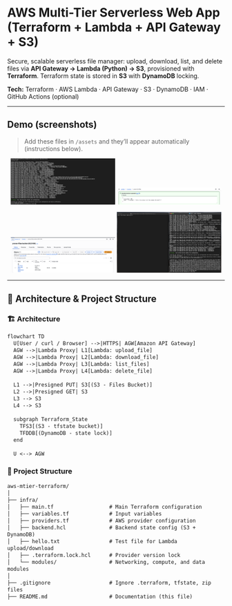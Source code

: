 # AWS Multi-Tier Serverless Web App (Terraform + Lambda + API Gateway + S3)

Secure, scalable serverless file manager: upload, download, list, and delete files via **API Gateway → Lambda (Python) → S3**, provisioned with **Terraform**. Terraform state is stored in **S3** with **DynamoDB** locking.

**Tech:** Terraform · AWS Lambda · API Gateway · S3 · DynamoDB · IAM · GitHub Actions (optional)

---

## Demo (screenshots)
> Add these files in `/assets` and they’ll appear automatically (instructions below).

<p align="center">
  <img src="assets/terraform-plan.png" width="48%" alt="Terraform plan"/>
  <img src="assets/lambda-test.png" width="48%" alt="Lambda test"/>
</p>
<p align="center">
  <img src="assets/s3-object.png" width="48%" alt="S3 object"/>
  <img src="assets/curl-output.png" width="48%" alt="API curl output (optional)"/>
</p>

---

## 🧱 Architecture & Project Structure

### 🏗 Architecture
```mermaid
flowchart TD
  U[User / curl / Browser] -->|HTTPS| AGW[Amazon API Gateway]
  AGW -->|Lambda Proxy| L1[Lambda: upload_file]
  AGW -->|Lambda Proxy| L2[Lambda: download_file]
  AGW -->|Lambda Proxy| L3[Lambda: list_files]
  AGW -->|Lambda Proxy| L4[Lambda: delete_file]

  L1 -->|Presigned PUT| S3[(S3 - Files Bucket)]
  L2 -->|Presigned GET| S3
  L3 --> S3
  L4 --> S3

  subgraph Terraform_State
    TFS3[(S3 - tfstate bucket)]
    TFDDB[(DynamoDB - state lock)]
  end

  U <--> AGW
```

### 📂 Project Structure
```
aws-mtier-terraform/
│
├── infra/
│   ├── main.tf                  # Main Terraform configuration
│   ├── variables.tf             # Input variables
│   ├── providers.tf             # AWS provider configuration
│   ├── backend.hcl              # Backend state config (S3 + DynamoDB)
│   ├── hello.txt                # Test file for Lambda upload/download
│   ├── .terraform.lock.hcl      # Provider version lock
│   └── modules/                 # Networking, compute, and data modules
│
├── .gitignore                   # Ignore .terraform, tfstate, zip files
├── README.md                    # Documentation (this file)
```


